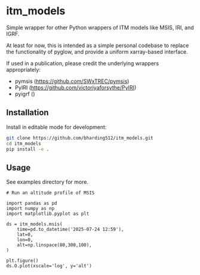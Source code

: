 # itm_models

Simple wrapper for other Python wrappers of ITM models like MSIS, IRI, and IGRF.

At least for now, this is intended as a simple personal codebase to replace the functionality of pyglow, and provide a uniform xarray-based interface.

If used in a publication, please credit the underlying wrappers appropriately:

- pymsis (https://github.com/SWxTREC/pymsis)
- PyIRI (https://github.com/victoriyaforsythe/PyIRI)
- pyigrf ()


## Installation

Install in editable mode for development:

```bash
git clone https://github.com/bharding512/itm_models.git
cd itm_models
pip install -e .
```


## Usage

See examples directory for more.

```
# Run an altitude profile of MSIS

import pandas as pd
import numpy as np
import matplotlib.pyplot as plt

ds = itm_models.msis(
    time=pd.to_datetime('2025-07-24 12:59'),
    lat=0,
    lon=0,
    alt=np.linspace(80,300,100),
)

plt.figure()
ds.O.plot(xscale='log', y='alt')
```

